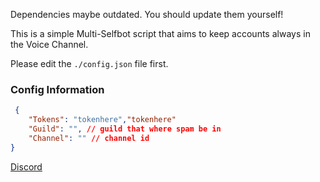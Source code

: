 Dependencies maybe outdated. You should update them yourself!

This is a simple Multi-Selfbot script that aims to keep accounts always in the Voice Channel.

Please edit the `./config.json` file first.

### Config Information

```json
 {
    "Tokens": "tokenhere","tokenhere"
    "Guild": "", // guild that where spam be in
    "Channel": "" // channel id 
}
```

[Discord](https://discord.gg/j4jfast)


